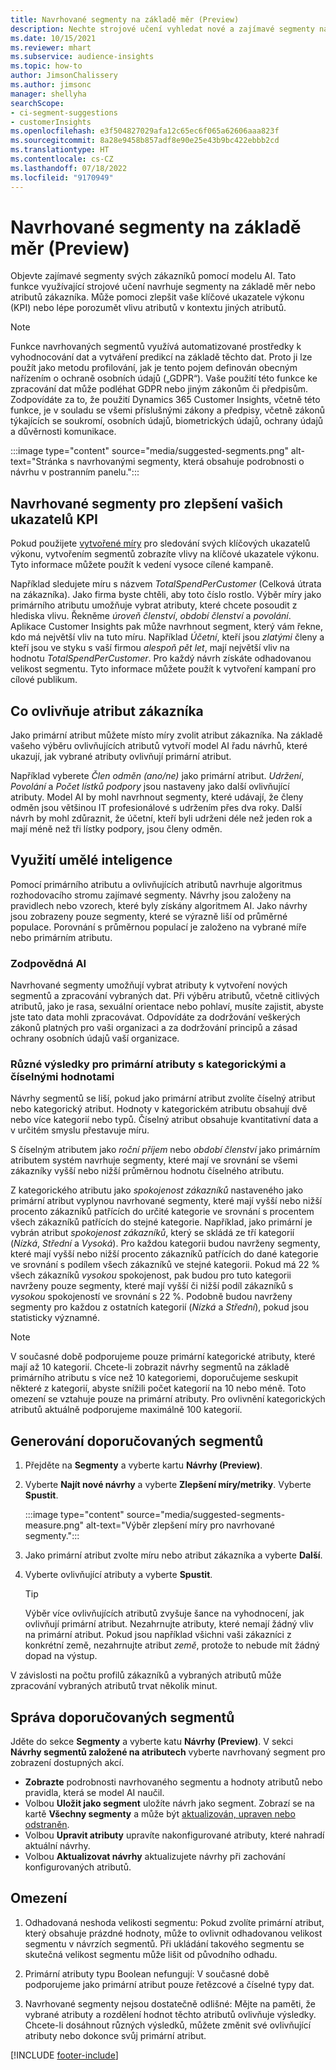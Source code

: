 ```yaml
---
title: Navrhované segmenty na základě měr (Preview)
description: Nechte strojové učení vyhledat nové a zajímavé segmenty na základě atributů zákazníků.
ms.date: 10/15/2021
ms.reviewer: mhart
ms.subservice: audience-insights
ms.topic: how-to
author: JimsonChalissery
ms.author: jimsonc
manager: shellyha
searchScope:
- ci-segment-suggestions
- customerInsights
ms.openlocfilehash: e3f504827029afa12c65ec6f065a62606aaa823f
ms.sourcegitcommit: 8a28e9458b857adf8e90e25e43b9bc422ebbb2cd
ms.translationtype: HT
ms.contentlocale: cs-CZ
ms.lasthandoff: 07/18/2022
ms.locfileid: "9170949"
---
```

# <a name="suggested-segments-based-on-measures-preview"></a>Navrhované segmenty na základě měr (Preview)

Objevte zajímavé segmenty svých zákazníků pomocí modelu AI. Tato funkce využívající strojové učení navrhuje segmenty na základě měr nebo atributů zákazníka. Může pomoci zlepšit vaše klíčové ukazatele výkonu (KPI) nebo lépe porozumět vlivu atributů v kontextu jiných atributů.

> [!NOTE]
> Funkce navrhovaných segmentů využívá automatizované prostředky k vyhodnocování dat a vytváření predikcí na základě těchto dat. Proto ji lze použít jako metodu profilování, jak je tento pojem definován obecným nařízením o ochraně osobních údajů („GDPR“). Vaše použití této funkce ke zpracování dat může podléhat GDPR nebo jiným zákonům či předpisům. Zodpovídáte za to, že použití Dynamics 365 Customer Insights, včetně této funkce, je v souladu se všemi příslušnými zákony a předpisy, včetně zákonů týkajících se soukromí, osobních údajů, biometrických údajů, ochrany údajů a důvěrnosti komunikace.

:::image type="content" source="media/suggested-segments.png" alt-text="Stránka s navrhovanými segmenty, která obsahuje podrobnosti o návrhu v postranním panelu.":::

## <a name="suggested-segments-to-improve-your-kpis"></a>Navrhované segmenty pro zlepšení vašich ukazatelů KPI

Pokud použijete [vytvořené míry](measures.md) pro sledování svých klíčových ukazatelů výkonu, vytvořením segmentů zobrazíte vlivy na klíčové ukazatele výkonu. Tyto informace můžete použít k vedení vysoce cílené kampaně.

Například sledujete míru s názvem *TotalSpendPerCustomer* (Celková útrata na zákazníka). Jako firma byste chtěli, aby toto číslo rostlo. Výběr míry jako primárního atributu umožňuje vybrat atributy, které chcete posoudit z hlediska vlivu. Řekněme *úroveň členství*, *období členství* a *povolání*. Aplikace Customer Insights pak může navrhnout segment, který vám řekne, kdo má největší vliv na tuto míru. Například *Účetní*, kteří jsou *zlatými* členy a kteří jsou ve styku s vaší firmou *alespoň pět let*, mají největší vliv na hodnotu *TotalSpendPerCustomer*. Pro každý návrh získáte odhadovanou velikost segmentu. Tyto informace můžete použít k vytvoření kampaní pro cílové publikum.

## <a name="understand-what-influences-a-customer-attribute"></a>Co ovlivňuje atribut zákazníka

Jako primární atribut můžete místo míry zvolit atribut zákazníka. Na základě vašeho výběru ovlivňujících atributů vytvoří model AI řadu návrhů, které ukazují, jak vybrané atributy ovlivňují primární atribut.

Například vyberete *Člen odměn (ano/ne)* jako primární atribut. *Udržení*, *Povolání* a *Počet lístků podpory* jsou nastaveny jako další ovlivňující atributy. Model AI by mohl navrhnout segmenty, které udávají, že členy odměn jsou většinou IT profesionálové s udržením přes dva roky. Další návrh by mohl zdůraznit, že účetní, kteří byli udrženi déle než jeden rok a mají méně než tři lístky podpory, jsou členy odměn.

## <a name="artificial-intelligence-usage"></a>Využití umělé inteligence

Pomocí primárního atributu a ovlivňujících atributů navrhuje algoritmus rozhodovacího stromu zajímavé segmenty. Návrhy jsou založeny na pravidlech nebo vzorech, které byly získány algoritmem AI. Jako návrhy jsou zobrazeny pouze segmenty, které se výrazně liší od průměrné populace. Porovnání s průměrnou populací je založeno na vybrané míře nebo primárním atributu.

### <a name="responsible-ai"></a>Zodpovědná AI

Navrhované segmenty umožňují vybrat atributy k vytvoření nových segmentů a zpracování vybraných dat. Při výběru atributů, včetně citlivých atributů, jako je rasa, sexuální orientace nebo pohlaví, musíte zajistit, abyste jste tato data mohli zpracovávat. Odpovídáte za dodržování veškerých zákonů platných pro vaši organizaci a za dodržování principů a zásad ochrany osobních údajů vaší organizace.

### <a name="different-results-for-primary-attributes-with-categorical-and-numeric-values"></a>Různé výsledky pro primární atributy s kategorickými a číselnými hodnotami

Návrhy segmentů se liší, pokud jako primární atribut zvolíte číselný atribut nebo kategorický atribut. Hodnoty v kategorickém atributu obsahují dvě nebo více kategorií nebo typů. Číselný atribut obsahuje kvantitativní data a v určitém smyslu přestavuje míru.

S číselným atributem jako *roční příjem* nebo *období členství* jako primárním atributem systém navrhuje segmenty, které mají ve srovnání se všemi zákazníky vyšší nebo nižší průměrnou hodnotu číselného atributu.

Z kategorického atributu jako *spokojenost zákazníků* nastaveného jako primární atribut vyplynou navrhované segmenty, které mají vyšší nebo nižší procento zákazníků patřících do určité kategorie ve srovnání s procentem všech zákazníků patřících do stejné kategorie. Například, jako primární je vybrán atribut *spokojenost zákazníků*, který se skládá ze tří kategorií (*Nízká*, *Střední* a *Vysoká*). Pro každou kategorii budou navrženy segmenty, které mají vyšší nebo nižší procento zákazníků patřících do dané kategorie ve srovnání s podílem všech zákazníků ve stejné kategorii. Pokud má 22 % všech zákazníků *vysokou* spokojenost, pak budou pro tuto kategorii navrženy pouze segmenty, které mají vyšší či nižší podíl zákazníků s *vysokou* spokojeností ve srovnání s 22 %. Podobně budou navrženy segmenty pro každou z ostatních kategorií (*Nízká* a *Střední*), pokud jsou statisticky významné.

> [!NOTE]
> V současné době podporujeme pouze primární kategorické atributy, které mají až 10 kategorií. Chcete-li zobrazit návrhy segmentů na základě primárního atributu s více než 10 kategoriemi, doporučujeme seskupit některé z kategorií, abyste snížili počet kategorií na 10 nebo méně. Toto omezení se vztahuje pouze na primární atributy. Pro ovlivnění kategorických atributů aktuálně podporujeme maximálně 100 kategorií.

## <a name="generate-suggested-segments"></a>Generování doporučovaných segmentů

1. Přejděte na **Segmenty** a vyberte kartu **Návrhy (Preview)**.

1. Vyberte **Najít nové návrhy** a vyberte **Zlepšení míry/metriky**. Vyberte **Spustit**.

   :::image type="content" source="media/suggested-segments-measure.png" alt-text="Výběr zlepšení míry pro navrhované segmenty.":::

1. Jako primární atribut zvolte míru nebo atribut zákazníka a vyberte **Další**.

1. Vyberte ovlivňující atributy a vyberte **Spustit**.

   > [!TIP]
   > Výběr více ovlivňujících atributů zvyšuje šance na vyhodnocení, jak ovlivňují primární atribut. Nezahrnujte atributy, které nemají žádný vliv na primární atribut. Pokud jsou například všichni vaši zákazníci z konkrétní země, nezahrnujte atribut *země*, protože to nebude mít žádný dopad na výstup.

V závislosti na počtu profilů zákazníků a vybraných atributů může zpracování vybraných atributů trvat několik minut.

## <a name="manage-suggested-segments"></a>Správa doporučovaných segmentů

Jděte do sekce **Segmenty** a vyberte katu **Návrhy (Preview)**. V sekci **Návrhy segmentů založené na atributech** vyberte navrhovaný segment pro zobrazení dostupných akcí.

- **Zobrazte** podrobnosti navrhovaného segmentu a hodnoty atributů nebo pravidla, která se model AI naučil.
- Volbou **Uložit jako segment** uložíte návrh jako segment. Zobrazí se na kartě **Všechny segmenty** a může být [aktualizován, upraven nebo odstraněn](segments.md).
- Volbou **Upravit atributy** upravíte nakonfigurované atributy, které nahradí aktuální návrhy.
- Volbou **Aktualizovat návrhy** aktualizujete návrhy při zachování konfigurovaných atributů.

## <a name="limitations"></a>Omezení

1. Odhadovaná neshoda velikosti segmentu: Pokud zvolíte primární atribut, který obsahuje prázdné hodnoty, může to ovlivnit odhadovanou velikost segmentu v návrzích segmentů. Při ukládání takového segmentu se skutečná velikost segmentu může lišit od původního odhadu.

2. Primární atributy typu Boolean nefungují: V současné době podporujeme jako primární atribut pouze řetězcové a číselné typy dat.

3. Navrhované segmenty nejsou dostatečně odlišné: Mějte na paměti, že vybrané atributy a rozdělení hodnot těchto atributů ovlivňuje výsledky. Chcete-li dosáhnout různých výsledků, můžete změnit své ovlivňující atributy nebo dokonce svůj primární atribut.

[!INCLUDE [footer-include](includes/footer-banner.md)]